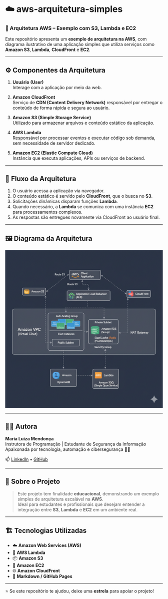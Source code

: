 # ☁️ aws-arquitetura-simples

### 🧩 Arquitetura AWS – Exemplo com S3, Lambda e EC2

Este repositório apresenta um **exemplo de arquitetura na AWS**, com diagrama ilustrativo de uma aplicação simples que utiliza serviços como **Amazon S3**, **Lambda**, **CloudFront** e **EC2**.

---

## ⚙️ Componentes da Arquitetura

1. **Usuário (User)**  
   Interage com a aplicação por meio da web.

2. **Amazon CloudFront**  
   Serviço de **CDN (Content Delivery Network)** responsável por entregar o conteúdo de forma rápida e segura ao usuário.

3. **Amazon S3 (Simple Storage Service)**  
   Utilizado para armazenar arquivos e conteúdo estático da aplicação.

4. **AWS Lambda**  
   Responsável por processar eventos e executar código sob demanda, sem necessidade de servidor dedicado.

5. **Amazon EC2 (Elastic Compute Cloud)**  
   Instância que executa aplicações, APIs ou serviços de backend.

---

## 🔄 Fluxo da Arquitetura

1. O usuário acessa a aplicação via navegador.  
2. O conteúdo estático é servido pelo **CloudFront**, que o busca no **S3**.  
3. Solicitações dinâmicas disparam funções **Lambda**.  
4. Quando necessário, a **Lambda** se comunica com uma instância **EC2** para processamentos complexos.  
5. As respostas são entregues novamente via CloudFront ao usuário final.

---

## 🖼️ Diagrama da Arquitetura

![Diagrama da Arquitetura AWS](https://github.com/malumendonca998/aws-arquitetura-simples/blob/main/diagrama-aws.png?raw=true)

---

## 👩‍💻 Autora

**Maria Luiza Mendonça**  
Instrutora de Programação | Estudante de Segurança da Informação  
Apaixonada por tecnologia, automação e cibersegurança 🔐✨

📫 [LinkedIn](https://www.linkedin.com) • [GitHub](https://github.com/malumendonca998)

---

## 🧠 Sobre o Projeto

> Este projeto tem finalidade **educacional**, demonstrando um exemplo simples de arquitetura escalável na **AWS**.  
> Ideal para estudantes e profissionais que desejam entender a integração entre **S3**, **Lambda** e **EC2** em um ambiente real.

---

## 🏗️ Tecnologias Utilizadas

- ☁️ **Amazon Web Services (AWS)**
- 🧠 **AWS Lambda**
- 📦 **Amazon S3**
- 🚀 **Amazon EC2**
- 🌐 **Amazon CloudFront**
- 🧰 **Markdown / GitHub Pages**

---

⭐ Se este repositório te ajudou, deixe uma **estrela** para apoiar o projeto!
